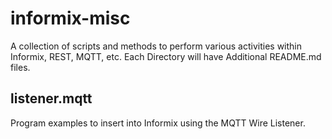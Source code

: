 # informix-misc

A collection of scripts and methods to perform various activities within Informix, REST, MQTT, etc.  Each Directory will have Additional README.md files.


## listener.mqtt

Program examples to insert into Informix using the MQTT Wire Listener.
